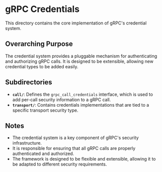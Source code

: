 # gRPC Credentials

This directory contains the core implementation of gRPC's credential system.

## Overarching Purpose

The credential system provides a pluggable mechanism for authenticating and authorizing gRPC calls. It is designed to be extensible, allowing new credential types to be added easily.

## Subdirectories

- **`call/`**: Defines the `grpc_call_credentials` interface, which is used to add per-call security information to a gRPC call.
- **`transport/`**: Contains credentials implementations that are tied to a specific transport security type.

## Notes

- The credential system is a key component of gRPC's security infrastructure.
- It is responsible for ensuring that all gRPC calls are properly authenticated and authorized.
- The framework is designed to be flexible and extensible, allowing it to be adapted to different security requirements.
